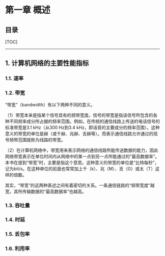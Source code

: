 
第一章 概述
============

目录
----------

[TOC]

---

## 1. 计算机网络的主要性能指标

### 1.1. 速率

### 1.2. 带宽

“带宽”（bandwidth）有以下两种不同的意义。

（1）带宽本来是指某个信号具有的频带宽度。信号的带宽是指该信号所包含的各种不同频率成分所占据的频率范围。例如，在传统的通信线路上传送的电话信号的标准带宽是3.1 kHz（从300 Hz到3.4 kHz，即话音的主要成分的频率范围）。这种意义的带宽的单位是赫（或千赫、兆赫、吉赫等）。而表示通信线路允许通过的信号频带范围就称为线路的带宽。

（2）在计算机网络中，带宽用来表示网络的通信线路所能传送数据的能力，因此网络带宽表示在单位时间内从网络中的某一点到另一点所能通过的“最高数据率”。本书在提到“带宽”时，主要是指这个意思。这种意义的带宽的单位是“比特每秒”，记为bit/s。在这种单位的前面也常常加上千（k）、兆（M）、吉（G）或太（T）这样的倍数。

其实，“带宽”的这两种表述之间有着密切的关系。一条通信链路的“频带宽度”越宽，其所传输数据的“最高数据率”也越高。

### 1.3. 吞吐量

### 1.4. 时延

### 1.5. 丢包率

### 1.6. 利用率
